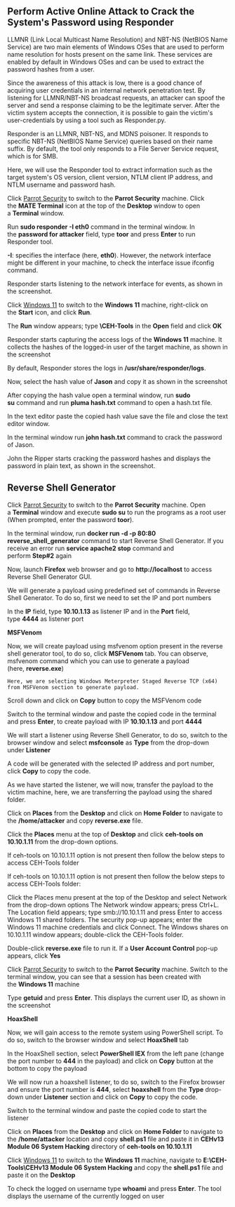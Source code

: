 
## Perform Active Online Attack to Crack the System's Password using Responder

LLMNR (Link Local Multicast Name Resolution) and NBT-NS (NetBIOS Name Service) are two main elements of Windows OSes that are used to perform name resolution for hosts present on the same link. These services are enabled by default in Windows OSes and can be used to extract the password hashes from a user.

Since the awareness of this attack is low, there is a good chance of acquiring user credentials in an internal network penetration test. By listening for LLMNR/NBT-NS broadcast requests, an attacker can spoof the server and send a response claiming to be the legitimate server. After the victim system accepts the connection, it is possible to gain the victim's user-credentials by using a tool such as Responder.py.

Responder is an LLMNR, NBT-NS, and MDNS poisoner. It responds to specific NBT-NS (NetBIOS Name Service) queries based on their name suffix. By default, the tool only responds to a File Server Service request, which is for SMB.

Here, we will use the Responder tool to extract information such as the target system's OS version, client version, NTLM client IP address, and NTLM username and password hash.

Click [Parrot Security](https://labclient.labondemand.com/Instructions/b23f3920-d498-4113-9bbb-12cd16f9c53f#) to switch to the **Parrot Security** machine. Click the **MATE Terminal** icon at the top of the **Desktop** window to open a **Terminal** window.

Run **sudo responder -I eth0** command in the terminal window. In the **password for attacker** field, type **toor** and press **Enter** to run Responder tool.

**-I**: specifies the interface (here, **eth0**). However, the network interface might be different in your machine, to check the interface issue ifconfig command.

Responder starts listening to the network interface for events, as shown in the screenshot.

Click [Windows 11](https://labclient.labondemand.com/Instructions/b23f3920-d498-4113-9bbb-12cd16f9c53f#) to switch to the **Windows 11** machine, right-click on the **Start** icon, and click **Run**.

The **Run** window appears; type **\\CEH-Tools** in the **Open** field and click **OK**

Responder starts capturing the access logs of the **Windows 11** machine. It collects the hashes of the logged-in user of the target machine, as shown in the screenshot

By default, Responder stores the logs in **/usr/share/responder/logs**.

Now, select the hash value of **Jason** and copy it as shown in the screenshot

After copying the hash value open a terminal window, run **sudo su** command and run **pluma hash.txt** command to open a hash.txt file.

In the text editor paste the copied hash value save the file and close the text editor window.

In the terminal window run **john hash.txt** command to crack the password of Jason.

John the Ripper starts cracking the password hashes and displays the password in plain text, as shown in the screenshot.

## Reverse Shell Generator


Click [Parrot Security](https://labclient.labondemand.com/Instructions/b23f3920-d498-4113-9bbb-12cd16f9c53f#) to switch to the **Parrot Security** machine. Open a **Terminal** window and execute **sudo su** to run the programs as a root user (When prompted, enter the password **toor**).
  
In the terminal window, run **docker run -d -p 80:80 reverse_shell_generator** command to start Reverse Shell Generator.
If you receive an error run **service apache2 stop** command and perform **Step#2** again

Now, launch **Firefox** web browser and go to **http://localhost** to access Reverse Shell Generator GUI.

We will generate a payload using predefined set of commands in Reverse Shell Generator. To do so, first we need to set the IP and port numbers

In the **IP** field, type **10.10.1.13** as listener IP and in the **Port** field, type **4444** as listener port

**MSFVenom**

Now, we will create payload using msfvenom option present in the reverse shell generator tool, to do so, click **MSFVenom** tab. You can observe, msfvenom command which you can use to generate a payload (here, **reverse.exe**)

	Here, we are selecting Windows Meterpreter Staged Reverse TCP (x64) from MSFVenom section to generate payload.

Scroll down and click on **Copy** button to copy the MSFVenom code

Switch to the terminal window and paste the copied code in the terminal and press **Enter**, to create payload with IP **10.10.1.13** and port **4444**

We will start a listener using Reverse Shell Generator, to do so, switch to the browser window and select **msfconsole** as **Type** from the drop-down under **Listener**

A code will be generated with the selected IP address and port number, click **Copy** to copy the code.

As we have started the listener, we will now, transfer the payload to the victim machine, here, we are transferring the payload using the shared folder.

Click on **Places** from the **Desktop** and click on **Home Folder** to navigate to the **/home/attacker** and copy **reverse.exe** file.

Click the **Places** menu at the top of **Desktop** and click **ceh-tools on 10.10.1.11** from the drop-down options.

If ceh-tools on 10.10.1.11 option is not present then follow the below steps to access CEH-Tools folder

If ceh-tools on 10.10.1.11 option is not present then follow the below steps to access CEH-Tools folder:

Click the Places menu present at the top of the Desktop and select Network from the drop-down options
The Network window appears; press Ctrl+L. The Location field appears; type smb://10.10.1.11 and press Enter to access Windows 11 shared folders.
The security pop-up appears; enter the Windows 11 machine credentials  and click Connect.
The Windows shares on 10.10.1.11 window appears; double-click the CEH-Tools folder.

Double-click **reverse.exe** file to run it. If a **User Account Control** pop-up appears, click **Yes**

Click [Parrot Security](https://labclient.labondemand.com/Instructions/b23f3920-d498-4113-9bbb-12cd16f9c53f#) to switch to the **Parrot Security** machine. Switch to the terminal window, you can see that a session has been created with the **Windows 11** machine

Type **getuid** and press **Enter**. This displays the current user ID, as shown in the screenshot


**HoaxShell**

Now, we will gain access to the remote system using PowerShell script. To do so, switch to the browser window and select **HoaxShell** tab

In the HoaxShell section, select **PowerShell IEX** from the left pane (change the port number to **444** in the payload) and click on **Copy** button at the bottom to copy the payload

We will now run a hoaxshell listener, to do so, switch to the Firefox browser and ensure the port number is **444**, select **hoaxshell** from the **Type** drop-down under **Listener** section and click on **Copy** to copy the code.

Switch to the terminal window and paste the copied code to start the listener

Click on **Places** from the **Desktop** and click on **Home Folder** to navigate to the **/home/attacker** location and copy **shell.ps1** file and paste it in **CEHv13 Module 06 System Hacking** directory of **ceh-tools on 10.10.1.11**

Click [Windows 11](https://labclient.labondemand.com/Instructions/b23f3920-d498-4113-9bbb-12cd16f9c53f#) to switch to the **Windows 11** machine, navigate to **E:\CEH-Tools\CEHv13 Module 06 System Hacking** and copy the **shell.ps1** file and paste it on the **Desktop**
  
To check the logged on username type **whoami** and press **Enter**. The tool displays the username of the currently logged on user



